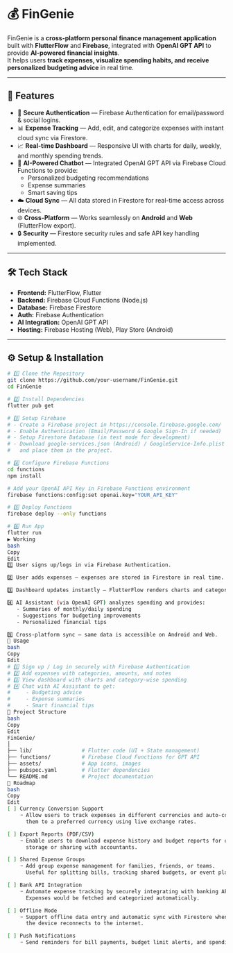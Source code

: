 # 💰 FinGenie

FinGenie is a **cross-platform personal finance management application** built with **FlutterFlow** and **Firebase**, integrated with **OpenAI GPT API** to provide **AI-powered financial insights**.  
It helps users **track expenses, visualize spending habits, and receive personalized budgeting advice** in real time.

---

## 🚀 Features

- 🔐 **Secure Authentication** — Firebase Authentication for email/password & social logins.  
- 📊 **Expense Tracking** — Add, edit, and categorize expenses with instant cloud sync via Firestore.  
- 📈 **Real-time Dashboard** — Responsive UI with charts for daily, weekly, and monthly spending trends.  
- 🤖 **AI-Powered Chatbot** — Integrated OpenAI GPT API via Firebase Cloud Functions to provide:
  - Personalized budgeting recommendations  
  - Expense summaries  
  - Smart saving tips  
- ☁️ **Cloud Sync** — All data stored in Firestore for real-time access across devices.  
- 🌐 **Cross-Platform** — Works seamlessly on **Android** and **Web** (FlutterFlow export).  
- 🔒 **Security** — Firestore security rules and safe API key handling implemented.  

---

## 🛠️ Tech Stack

- **Frontend:** FlutterFlow, Flutter  
- **Backend:** Firebase Cloud Functions (Node.js)  
- **Database:** Firebase Firestore  
- **Auth:** Firebase Authentication  
- **AI Integration:** OpenAI GPT API  
- **Hosting:** Firebase Hosting (Web), Play Store (Android)  

---

## ⚙️ Setup & Installation

```bash
# 1️⃣ Clone the Repository
git clone https://github.com/your-username/FinGenie.git
cd FinGenie

# 2️⃣ Install Dependencies
flutter pub get

# 3️⃣ Setup Firebase
# - Create a Firebase project in https://console.firebase.google.com/
# - Enable Authentication (Email/Password & Google Sign-In if needed)
# - Setup Firestore Database (in test mode for development)
# - Download google-services.json (Android) / GoogleService-Info.plist (iOS)
#   and place them in the project.

# 4️⃣ Configure Firebase Functions
cd functions
npm install

# Add your OpenAI API Key in Firebase Functions environment
firebase functions:config:set openai.key="YOUR_API_KEY"

# 5️⃣ Deploy Functions
firebase deploy --only functions

# 6️⃣ Run App
flutter run
▶️ Working
bash
Copy
Edit
1️⃣ User signs up/logs in via Firebase Authentication.  

2️⃣ User adds expenses — expenses are stored in Firestore in real time.  

3️⃣ Dashboard updates instantly — FlutterFlow renders charts and category breakdowns.  

4️⃣ AI Assistant (via OpenAI GPT) analyzes spending and provides:  
   - Summaries of monthly/daily spending  
   - Suggestions for budgeting improvements  
   - Personalized financial tips  

5️⃣ Cross-platform sync — same data is accessible on Android and Web.  
📱 Usage
bash
Copy
Edit
# 1️⃣ Sign up / Log in securely with Firebase Authentication
# 2️⃣ Add expenses with categories, amounts, and notes
# 3️⃣ View dashboard with charts and category-wise spending
# 4️⃣ Chat with AI Assistant to get:
#     - Budgeting advice
#     - Expense summaries
#     - Smart financial tips
📂 Project Structure
bash
Copy
Edit
FinGenie/
│
├── lib/                # Flutter code (UI + State management)
├── functions/          # Firebase Cloud Functions for GPT API
├── assets/             # App icons, images
├── pubspec.yaml        # Flutter dependencies
└── README.md           # Project documentation
🔮 Roadmap
bash
Copy
Edit
[ ] Currency Conversion Support
    ➝ Allow users to track expenses in different currencies and auto-convert 
      them to a preferred currency using live exchange rates.

[ ] Export Reports (PDF/CSV)
    ➝ Enable users to download expense history and budget reports for offline 
      storage or sharing with accountants.

[ ] Shared Expense Groups
    ➝ Add group expense management for families, friends, or teams. 
      Useful for splitting bills, tracking shared budgets, or event planning.

[ ] Bank API Integration
    ➝ Automate expense tracking by securely integrating with banking APIs. 
      Expenses would be fetched and categorized automatically.

[ ] Offline Mode
    ➝ Support offline data entry and automatic sync with Firestore when 
      the device reconnects to the internet.

[ ] Push Notifications
    ➝ Send reminders for bill payments, budget limit alerts, and spending trends.
